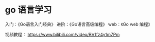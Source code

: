 
# go 语言学习
入门：《Go语言入门经典》
进阶：《Go语言高级编程》
web：《Go web 编程》

视频教程： https://www.bilibili.com/video/BV1fz4y1m7Pm